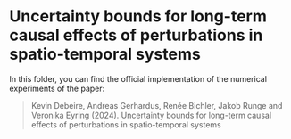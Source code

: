 # Uncertainty bounds for long-term causal effects of perturbations in spatio-temporal systems

In this folder, you can find the official implementation of the numerical experiments of the paper:
> Kevin Debeire, Andreas Gerhardus, Renée Bichler, Jakob Runge and Veronika Eyring (2024). Uncertainty bounds for long-term causal effects of perturbations in spatio-temporal systems
